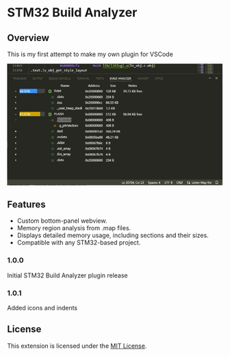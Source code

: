 # STM32 Build Analyzer

## Overview

This is my first attempt to make my own plugin for VSCode

![Main view](images/2.JPG)

## Features

* Custom bottom-panel webview.
* Memory region analysis from .map files.
* Displays detailed memory usage, including sections and their sizes.
* Compatible with any STM32-based project.


### 1.0.0

Initial STM32 Build Analyzer plugin release

### 1.0.1

Added icons and indents

## License

This extension is licensed under the [MIT License](LICENSE).